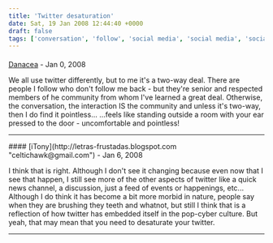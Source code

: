 ```yaml
---
title: 'Twitter desaturation'
date: Sat, 19 Jan 2008 12:44:40 +0000
draft: false
tags: ['conversation', 'follow', 'social media', 'social media', 'social networking', 'twitter', 'twitter', 'unfollow']
---
```



#### 
[Danacea](http://danacea.blogspot.com/ "danie_ware@yahoo.co.uk") - <time datetime="2008-01-20 10:52:30">Jan 0, 2008</time>

We all use twitter differently, but to me it's a two-way deal. There are people I follow who don't follow me back - but they're senior and respected members of he community from whom I've learned a great deal. Otherwise, the conversation, the interaction IS the community and unless it's two-way, then I do find it pointless... ...feels like standing outside a room with your ear pressed to the door - uncomfortable and pointless!
<hr />
#### 
[iTony](http://letras-frustadas.blogspot.com "celtichawk@gmail.com") - <time datetime="2008-01-19 18:54:04">Jan 6, 2008</time>

I think that is right. Although I don't see it changing because even now that I see that happen, I still see more of the other aspects of twitter like a quick news channel, a discussion, just a feed of events or happenings, etc... Although I do think it has become a bit more morbid in nature, people say when they are brushing they teeth and whatnot, but still I think that is a reflection of how twitter has embedded itself in the pop-cyber culture. But yeah, that may mean that you need to desaturate your twitter.
<hr />
